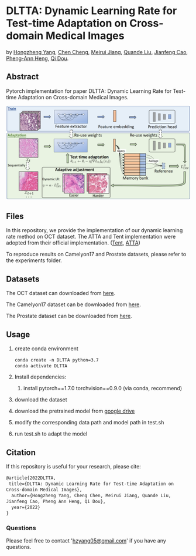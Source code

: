 # DLTTA: Dynamic Learning Rate for Test-time Adaptation on Cross-domain Medical Images
by [Hongzheng Yang](https://github.com/HongZhengYang), [Chen Cheng](https://cchen-cc.github.io/), [Meirui Jiang](https://meiruijiang.github.io/MeiruiJiang/), [Quande Liu](https://liuquande.github.io/),  [Jianfeng Cao](), [Pheng-Ann Heng](http://www.cse.cuhk.edu.hk/~pheng/), [Qi Dou](http://www.cse.cuhk.edu.hk/~qdou/).  

## Abstract

Pytorch implementation for paper DLTTA: Dynamic Learning Rate for Test-time Adaptation on Cross-domain Medical Images.

![](assets/Figure.png)

## Files

In this repository, we provide the implementation of our dynamic learning rate method on OCT dataset. The ATTA and Tent implementation were adopted from their official implementation. ([Tent](https://github.com/DequanWang/tent), [ATTA]())

To reproduce results on Camelyon17 and Prostate datasets, please refer to the experiments folder.

## Datasets

The OCT dataset can downloaded from [here](http://iacl.ece.jhu.edu/index.php?title=Resources). 

The Camelyon17 dataset can be downloaded from [here](https://wilds.stanford.edu/).

The Prostate dataset can be downloaded from [here](https://liuquande.github.io/SAML/).

## Usage

1. create conda environment
   
       conda create -n DLTTA python=3.7
       conda activate DLTTA
   
2. Install dependencies:

   1. install pytorch==1.7.0 torchvision==0.9.0 (via conda, recommend)

3. download the dataset

4. download the pretrained model from [google drive](https://drive.google.com/drive/folders/1RyTLkoLf1w_7rgvQl_aEERd-8YKGc0Yt?usp=sharing)

5. modify the corresponding data path and model path in test.sh

6. run test.sh to adapt the model

## Citation

If this repository is useful for your research, please cite:

    @article{2022DLTTA,
     title={DLTTA: Dynamic Learning Rate for Test-time Adaptation on Cross-domain Medical Images},
      author={Hongzheng Yang, Cheng Chen, Meirui Jiang, Quande Liu, Jianfeng Cao, Pheng Ann Heng, Qi Dou},
      year={2022}
    }  

### Questions

Please feel free to contact 'hzyang05@gmail.com' if you have any questions. 

